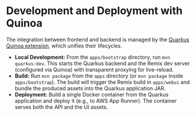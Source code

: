 # Development and Deployment with Quinoa

The integration between frontend and backend is managed by the [Quarkus Quinoa extension](https://quarkus.io/blog/quinoa-modern-ui-with-no-hassle/), which unifies their lifecycles.

*   **Local Development:** From the `apps/bootstrap` directory, run `mvn quarkus:dev`. This starts the Quarkus backend and the Remix dev server (configured via Quinoa) with transparent proxying for live-reload.
*   **Build:** Run `mvn package` from the `apps` directory (or `mvn package` inside `apps/bootstrap`). The build will trigger the Remix build in `apps/webui` and bundle the produced assets into the Quarkus application JAR.
*   **Deployment:** Build a single Docker container from the Quarkus application and deploy it (e.g., to AWS App Runner). The container serves both the API and the UI assets.
